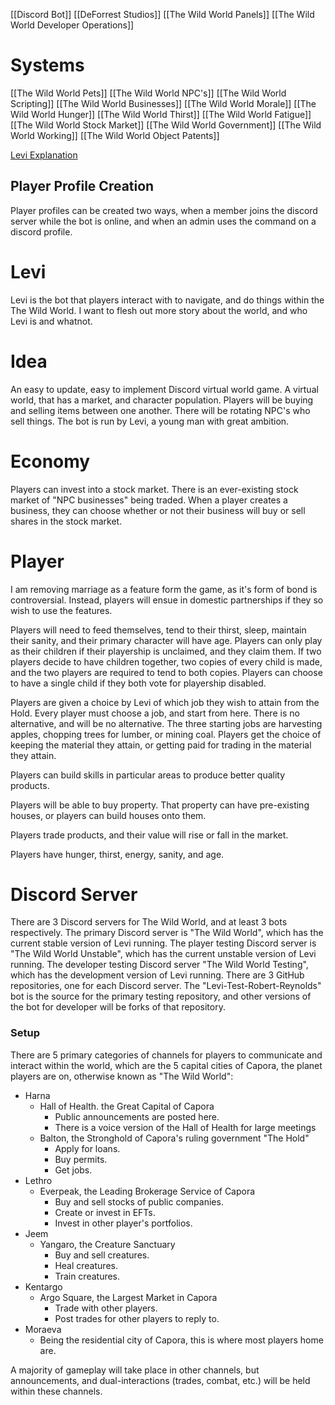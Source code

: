 [[Discord Bot]]
[[DeForrest Studios]]
[[The Wild World Panels]]
[[The Wild World Developer Operations]]

# Systems
[[The Wild World Pets]]
[[The Wild World NPC's]]
[[The Wild World Scripting]]
[[The Wild World Businesses]]
[[The Wild World Morale]]
[[The Wild World Hunger]]
[[The Wild World Thirst]]
[[The Wild World Fatigue]]
[[The Wild World Stock Market]]
[[The Wild World Government]]
[[The Wild World Working]]
[[The Wild World Object Patents]]

[Levi Explanation](#Levi)

## Player Profile Creation
Player profiles can be created two ways, when a member joins the discord server while the bot is online, and when an admin uses the command on a discord profile.

# Levi
Levi is the bot that players interact with to navigate, and do things within the The Wild World. I want to flesh out more story about the world, and who Levi is and whatnot.

# Idea
An easy to update, easy to implement Discord virtual world game.
A virtual world, that has a market, and character population.
Players will be buying and selling items between one another. There will be rotating NPC's who sell things.
The bot is run by Levi, a young man with great ambition.

# Economy
Players can invest into a stock market. There is an ever-existing stock market of "NPC businesses" being traded. When a player creates a business, they can choose whether or not their business will buy or sell shares in the stock market.

# Player
I am removing marriage as a feature form the game, as it's form of bond is controversial. Instead, players will ensue in domestic partnerships if they so wish to use the features.

Players will need to feed themselves, tend to their thirst, sleep, maintain their sanity, and their primary character will have age. Players can only play as their children if their playership is unclaimed, and they claim them. If two players decide to have children together, two copies of every child is made, and the two players are required to tend to both copies. Players can choose to have a single child if they both vote for playership disabled.

Players are given a choice by Levi of which job they wish to attain from the Hold. Every player must choose a job, and start from here. There is no alternative, and will be no alternative. The three starting jobs are harvesting apples, chopping trees for lumber, or mining coal. Players get the choice of keeping the material they attain, or getting paid for trading in the material they attain.

Players can build skills in particular areas to produce better quality products.

Players will be able to buy property. That property can have pre-existing houses, or players can build houses onto them.

Players trade products, and their value will rise or fall in the market.

Players have hunger, thirst, energy, sanity, and age.

# Discord Server
There are 3 Discord servers for The Wild World, and at least 3 bots respectively.
The primary Discord server is "The Wild World", which has the current stable version of Levi running.
The player testing Discord server is "The Wild World Unstable", which has the current unstable version of Levi running.
The developer testing Discord server "The Wild World Testing", which has the development version of Levi running.
There are 3 GitHub repositories, one for each Discord server.
The "Levi-Test-Robert-Reynolds" bot is the source for the primary testing repository, and other versions of the bot for developer will be forks of that repository.


### Setup
There are 5 primary categories of channels for players to communicate and interact within the world, which are the 5 capital cities of Capora, the planet players are on, otherwise known as "The Wild World":
- Harna
	- Hall of Health. the Great Capital of Capora
		- Public announcements are posted here.
		- There is a voice version of the Hall of Health for large meetings
	- Balton, the Stronghold of Capora's ruling government "The Hold"
		- Apply for loans.
		- Buy permits.
		- Get jobs.
- Lethro
	- Everpeak, the Leading Brokerage Service of Capora
		- Buy and sell stocks of public companies.
		- Create or invest in EFTs.
		- Invest in other player's portfolios.
- Jeem
	- Yangaro, the Creature Sanctuary
		- Buy and sell creatures.
		- Heal creatures.
		- Train creatures.
- Kentargo
	- Argo Square, the Largest Market in Capora
		- Trade with other players.
		- Post trades for other players to reply to.
- Moraeva
	- Being the residential city of Capora, this is where most players home are.

A majority of gameplay will take place in other channels, but announcements, and dual-interactions (trades, combat, etc.) will be held within these channels.